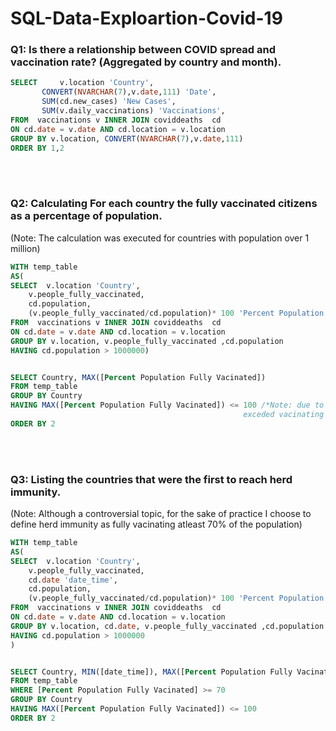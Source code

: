 # SQL-Data-Exploartion-Covid-19







### Q1: Is there a relationship between COVID spread and vaccination rate? (Aggregated by country and month).
 
 
```SQL
SELECT     v.location 'Country',
	   CONVERT(NVARCHAR(7),v.date,111) 'Date',
	   SUM(cd.new_cases) 'New Cases',
	   SUM(v.daily_vaccinations) 'Vaccinations',
FROM  vaccinations v INNER JOIN coviddeaths  cd 
ON cd.date = v.date AND cd.location = v.location
GROUP BY v.location, CONVERT(NVARCHAR(7),v.date,111)
ORDER BY 1,2
```
<br>
</br>







### Q2: Calculating For each country the fully vaccinated citizens as a percentage of population. 
(Note: The calculation was executed for countries with population over 1 million)

```SQL
WITH temp_table
AS(
SELECT  v.location 'Country',
 	v.people_fully_vaccinated,
	cd.population,
	(v.people_fully_vaccinated/cd.population)* 100 'Percent Population Fully Vacinated'
FROM  vaccinations v INNER JOIN coviddeaths  cd 
ON cd.date = v.date AND cd.location = v.location
GROUP BY v.location, v.people_fully_vaccinated ,cd.population
HAVING cd.population > 1000000)


SELECT Country, MAX([Percent Population Fully Vacinated])
FROM temp_table
GROUP BY Country
HAVING MAX([Percent Population Fully Vacinated]) <= 100 /*Note: due to vaccination of non-residentce, some contries
	                                            	exceded vacinating 100% of their population, thus removed from output*/
ORDER BY 2
```



<br>
</br>




### Q3: Listing the countries that were the first to reach herd immunity.
(Note: Although a controversial topic, for the sake of practice I choose to define herd immunity as fully vacinating atleast 70% of the population)

```SQL
WITH temp_table
AS(
SELECT  v.location 'Country',
	v.people_fully_vaccinated,
	cd.date 'date_time',
	cd.population,
	(v.people_fully_vaccinated/cd.population)* 100 'Percent Population Fully Vacinated'
FROM  vaccinations v INNER JOIN coviddeaths  cd 
ON cd.date = v.date AND cd.location = v.location
GROUP BY v.location, cd.date, v.people_fully_vaccinated ,cd.population
HAVING cd.population > 1000000 
)


SELECT Country, MIN([date_time]), MAX([Percent Population Fully Vacinated])
FROM temp_table
WHERE [Percent Population Fully Vacinated] >= 70 
GROUP BY Country
HAVING MAX([Percent Population Fully Vacinated]) <= 100
ORDER BY 2
```
